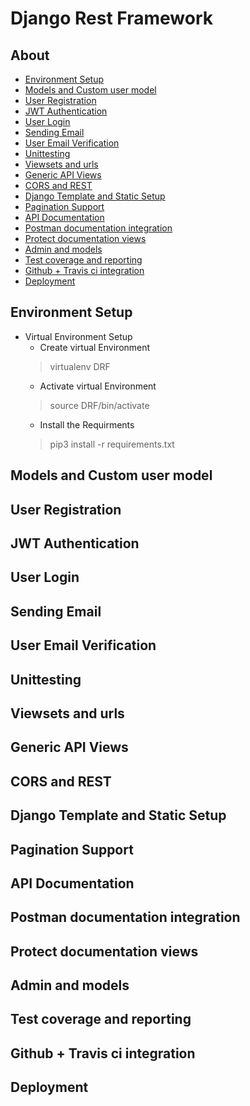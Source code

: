 # Django Rest Framework
## About

- [Environment Setup](#environment-setup)
- [Models and Custom user model](#models-and-custom-user-model)
- [User Registration](#user-registration)
- [JWT Authentication](#jwt-authentication)
- [User Login](#user-login) 
- [Sending Email](#sending-email)
- [User Email Verification](#user-email-verification)
- [Unittesting](#unittesting)
- [Viewsets and urls](#viewsets-and-urls)
- [Generic API Views](#generic-api-views)
- [CORS and REST](#cors-and-rest)
- [Django Template and Static Setup](#django-template-and-static-setup)
- [Pagination Support](#pagination-support)
- [API Documentation](#api-documentation)
- [Postman documentation integration](#postman-documentation-integration)
- [Protect documentation views](#protect-documentation-views)
- [Admin and models](#admin-and-models)
- [Test coverage and reporting](#test-coverage-and-reporting)
- [Github + Travis ci integration](#github--travis-ci-integration)
- [Deployment](#deployment)

## Environment Setup 
   - Virtual Environment Setup
     - Create virtual Environment
     > virtualenv DRF
     - Activate virtual Environment
     > source DRF/bin/activate
     - Install the Requirments
     > pip3 install -r requirements.txt
     
## Models and Custom user model
## User Registration
## JWT Authentication
## User Login
## Sending Email
## User Email Verification
## Unittesting
## Viewsets and urls
## Generic API Views
## CORS and REST
## Django Template and Static Setup
## Pagination Support
## API Documentation
## Postman documentation integration
## Protect documentation views
## Admin and models
## Test coverage and reporting
## Github + Travis ci integration
## Deployment

